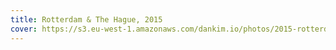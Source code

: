 ```yaml
---
title: Rotterdam & The Hague, 2015
cover: https://s3.eu-west-1.amazonaws.com/dankim.io/photos/2015-rotterdam/cover.jpg
---
```


<img src="https://s3.eu-west-1.amazonaws.com/dankim.io/photos/2015-rotterdam/0001.jpg" alt="" class="lazyload">
<img src="https://s3.eu-west-1.amazonaws.com/dankim.io/photos/2015-rotterdam/0002.jpg" alt="" class="lazyload">
<img src="https://s3.eu-west-1.amazonaws.com/dankim.io/photos/2015-rotterdam/0003.jpg" alt="" class="lazyload">
<img src="https://s3.eu-west-1.amazonaws.com/dankim.io/photos/2015-rotterdam/0004.jpg" alt="" class="lazyload">
<img src="https://s3.eu-west-1.amazonaws.com/dankim.io/photos/2015-rotterdam/0005.jpg" alt="" class="lazyload">
<img src="https://s3.eu-west-1.amazonaws.com/dankim.io/photos/2015-rotterdam/0006.jpg" alt="" class="lazyload">
<img src="https://s3.eu-west-1.amazonaws.com/dankim.io/photos/2015-rotterdam/0007.jpg" alt="" class="lazyload">
<img src="https://s3.eu-west-1.amazonaws.com/dankim.io/photos/2015-rotterdam/0008.jpg" alt="" class="lazyload">
<img src="https://s3.eu-west-1.amazonaws.com/dankim.io/photos/2015-rotterdam/0009.jpg" alt="" class="lazyload">
<img src="https://s3.eu-west-1.amazonaws.com/dankim.io/photos/2015-rotterdam/0010.jpg" alt="" class="lazyload">
<img src="https://s3.eu-west-1.amazonaws.com/dankim.io/photos/2015-rotterdam/0011.jpg" alt="" class="lazyload">
<img src="https://s3.eu-west-1.amazonaws.com/dankim.io/photos/2015-rotterdam/0012.jpg" alt="" class="lazyload">
<img src="https://s3.eu-west-1.amazonaws.com/dankim.io/photos/2015-rotterdam/0013.jpg" alt="" class="lazyload">
<img src="https://s3.eu-west-1.amazonaws.com/dankim.io/photos/2015-rotterdam/0014.jpg" alt="" class="lazyload">
<img src="https://s3.eu-west-1.amazonaws.com/dankim.io/photos/2015-rotterdam/0015.jpg" alt="" class="lazyload">
<img src="https://s3.eu-west-1.amazonaws.com/dankim.io/photos/2015-rotterdam/0016.jpg" alt="" class="lazyload">
<img src="https://s3.eu-west-1.amazonaws.com/dankim.io/photos/2015-rotterdam/0017.jpg" alt="" class="lazyload">
<img src="https://s3.eu-west-1.amazonaws.com/dankim.io/photos/2015-rotterdam/0018.jpg" alt="" class="lazyload">
<img src="https://s3.eu-west-1.amazonaws.com/dankim.io/photos/2015-rotterdam/0019.jpg" alt="" class="lazyload">
<img src="https://s3.eu-west-1.amazonaws.com/dankim.io/photos/2015-rotterdam/0020.jpg" alt="" class="lazyload">
<img src="https://s3.eu-west-1.amazonaws.com/dankim.io/photos/2015-rotterdam/0021.jpg" alt="" class="lazyload">
<img src="https://s3.eu-west-1.amazonaws.com/dankim.io/photos/2015-rotterdam/0022.jpg" alt="" class="lazyload">
